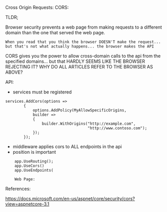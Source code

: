Cross Origin Requests: CORS:

TLDR;

Browser security prevents a web page from making requests to a different domain than the one that served the web page.

	When you read that you think the browser DOESN'T make the request... but that's not what actually happens... the browser makes the API 

CORS gives you the power to allow cross-domain calls to the api from the specified domains... but that HARDLY SEEMS LIKE THE BROWSER REJECTING IT?
WHY DO ALL ARTICLES REFER TO THE BROWSER AS ABOVE?

API:

* services must be registered
```
services.AddCors(options =>
        {
            options.AddPolicy(MyAllowSpecificOrigins,
            builder =>
            {
                builder.WithOrigins("http://example.com",
                                    "http://www.contoso.com");
            });
        });
```
* middleware applies cors to ALL endpoints in the api
* position is important
```
	app.UseRouting();
	app.UseCors()
	app.UseEndpoints(

	Web Page:
```


References:

https://docs.microsoft.com/en-us/aspnet/core/security/cors?view=aspnetcore-3.1